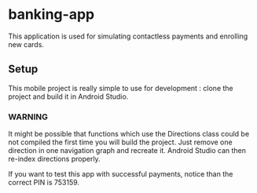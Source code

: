 # banking-app

This application is used for simulating contactless payments and enrolling new cards.

## Setup

This mobile project is really simple to use for development : clone the project and build it in Android Studio.

### WARNING

It might be possible that functions which use the Directions class could be not compiled the first time you will build the project.
Just remove one direction in one navigation graph and recreate it. Android Studio can then re-index directions properly.

If you want to test this app with successful payments, notice than the correct PIN is 753159.
